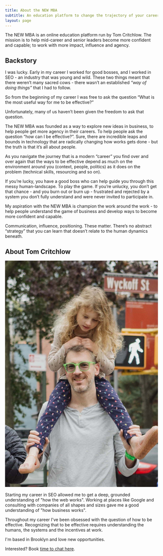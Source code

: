 ```yaml
---
title: About the NEW MBA
subtitle: An education platform to change the trajectory of your career
layout: page
---
```


The NEW MBA is an online education platform run by Tom Critchlow. The mission is to help mid-career and senior leaders become more confident and capable; to work with more impact, influence and agency.

## Backstory

I was lucky. Early in my career I worked for good bosses, and I worked in SEO - an industry that was young and wild. These two things meant that there weren’t many sacred cows - there wasn’t an established *“way of doing things”* that I had to follow.

So from the beginning of my career I was free to ask the question “What is the most useful way for me to be effective?”

Unfortunately, many of us haven’t been given the freedom to ask that question.

The NEW MBA was founded as a way to explore new ideas in business, to help people get more agency in their careers. To help people ask the question “how can I be effective?”. Sure, there are incredible leaps and bounds in technology that are radically changing how works gets done - but the truth is that it’s all about people.

As you navigate the journey that is a modern “career” you find over and over again that the ways to be effective depend as much on the environment around you (context, people, politics) as it does on the problem (technical skills, resourcing and so on).

If you’re lucky, you have a good boss who can help guide you through this messy human-landscape. To play the game. If you’re unlucky, you don’t get that chance - and you burn out or burn up - frustrated and rejected by a system you don’t fully understand and were never invited to participate in.

My aspiration with the NEW MBA is champion <span class="newmba-green b">the work around the work</span> - to help people understand the game of business and develop ways to become more confident and capable. 

Communication, influence, positioning. These matter. There’s no abstract “strategy” that you can learn that doesn’t relate to the human dynamics beneath.

## About Tom Critchlow

<div class="flex-l">
<div class="w-third-l pr3-l">
<img class="ba2 br2 shadow-5" src="/images/tom.jpg" />
</div>
<div class="w-two-thirds-l pl2-l f3 lh-copy">
          <p>Starting my career in SEO allowed me to get a deep, grounded understanding of "how the web works". Working at places like Google and consulting with companies of all shapes and sizes gave me a good understanding of "how business works".</p>
          <p>Throughout my career I've been obsessed with the question of how to be effective. Recognizing that to be effective requires understanding the humans, the systems and the incentives at work.</p>
          <p>I'm based in Brooklyn and love new opportunities.</p>
<p>Interested? Book <a class="link newmba-green" href="https://calendly.com/tomcritchlow">time to chat here</a>.</p>

</div>

</div>